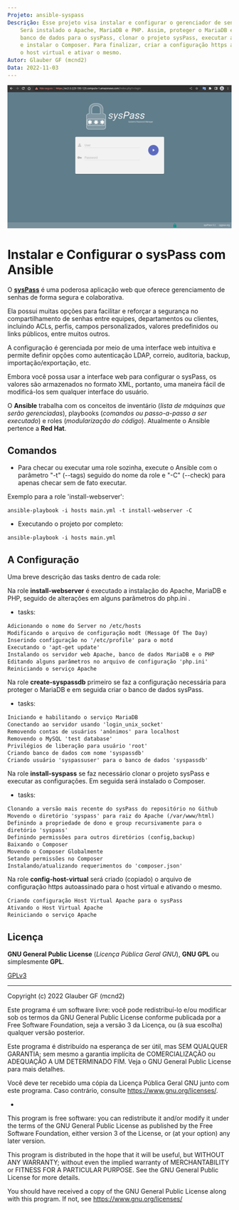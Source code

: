 ```yaml
---
Projeto: ansible-syspass
Descrição: Esse projeto visa instalar e configurar o gerenciador de senha sysPass.
	Será instalado o Apache, MariaDB e PHP. Assim, proteger o MariaDB e criar o 
	banco de dados para o sysPass, clonar o projeto sysPass, executar as configurações 
	e instalar o Composer. Para finalizar, criar a configuração https autoassinado para 
	o host virtual e ativar o mesmo.
Autor: Glauber GF (mcnd2)
Data: 2022-11-03
---
```


![Image](https://github.com/glaubergf/ansible-syspass/blob/main/pictures/login_syspass.png)

# Instalar e Configurar o sysPass com Ansible

O [**sysPass**](https://syspass.org/en) é uma poderosa aplicação web que oferece gerenciamento de senhas de forma segura e colaborativa.

Ela possui muitas opções para facilitar e reforçar a segurança no compartilhamento de senhas entre equipes, departamentos ou clientes, incluindo ACLs, perfis, campos personalizados, valores predefinidos ou links públicos, entre muitos outros.

A configuração é gerenciada por meio de uma interface web intuitiva e permite definir opções como autenticação LDAP, correio, auditoria, backup, importação/exportação, etc.

Embora você possa usar a interface web para configurar o sysPass, os valores são armazenados no formato XML, portanto, uma maneira fácil de modificá-los sem qualquer interface do usuário.

O **Ansible** trabalha com os conceitos de inventário (_lista de máquinas que serão gerenciadas_), playbooks (_comandos ou passo-a-passo a ser executado_) e roles (_modularização do código_). Atualmente o Ansible pertence a **Red Hat**.

## Comandos

* Para checar ou executar uma role sozinha, execute o Ansible com o parâmetro "-t" (--tags) seguido do nome da role e "-C" (--check) para apenas checar sem de fato executar.

Exemplo para a role 'install-webserver':
```
ansible-playbook -i hosts main.yml -t install-webserver -C
```

* Executando o projeto por completo:

```
ansible-playbook -i hosts main.yml
```

## A Configuração

Uma breve descrição das tasks dentro de cada role:

Na role **install-webserver** é executado a instalação do Apache, MariaDB e PHP, seguido de alterações em alguns parâmetros do php.ini .

* tasks:

```
Adicionando o nome do Server no /etc/hosts
Modificando o arquivo de configuração modt (Message Of The Day)
Inserindo configuração no '/etc/profile' para o motd
Executando o 'apt-get update'
Instalando os servidor web Apache, banco de dados MariaDB e o PHP
Editando alguns parâmetros no arquivo de configuração 'php.ini'
Reiniciando o serviço Apache
```

Na role **create-syspassdb** primeiro se faz a configuração necessária para proteger o MariaDB e em seguida criar o banco de dados sysPass.

* tasks:

```
Iniciando e habilitando o serviço MariaDB
Conectando ao servidor usando 'login_unix_socket'
Removendo contas de usuários 'anônimos' para localhost
Removendo o MySQL 'test database'
Privilégios de liberação para usuário 'root'
Criando banco de dados com nome 'syspassdb'
Criando usuário 'syspassuser' para o banco de dados 'syspassdb'
```

Na role **install-syspass** se faz necessário clonar o projeto sysPass e executar as configurações. Em seguida será instalado o Composer.

* tasks:

```
Clonando a versão mais recente do sysPass do repositório no Github
Movendo o diretório 'syspass' para raiz do Apache (/var/www/html)
Definindo a propriedade de dono e group recursivamente para o diretório 'syspass'
Definindo permissões para outros diretórios (config,backup)
Baixando o Composer
Movendo o Composer Globalmente
Setando permissões no Composer
Instalando/atualizando requerimentos do 'composer.json'
```

Na role **config-host-virtual** será criado (copiado) o arquivo de configuração https autoassinado para o host virtual e ativando o mesmo.

```
Criando configuração Host Virtual Apache para o sysPass
Ativando o Host Virtual Apache
Reiniciando o serviço Apache
```

## Licença

**GNU General Public License** (_Licença Pública Geral GNU_), **GNU GPL** ou simplesmente **GPL**.

[GPLv3](https://www.gnu.org/licenses/gpl-3.0.html)

------

Copyright (c) 2022 Glauber GF (mcnd2)

Este programa é um software livre: você pode redistribuí-lo e/ou modificar
sob os termos da GNU General Public License conforme publicada por
a Free Software Foundation, seja a versão 3 da Licença, ou
(à sua escolha) qualquer versão posterior.

Este programa é distribuído na esperança de ser útil,
mas SEM QUALQUER GARANTIA; sem mesmo a garantia implícita de
COMERCIALIZAÇÃO ou ADEQUAÇÃO A UM DETERMINADO FIM. Veja o
GNU General Public License para mais detalhes.

Você deve ter recebido uma cópia da Licença Pública Geral GNU
junto com este programa. Caso contrário, consulte <https://www.gnu.org/licenses/>.

*

This program is free software: you can redistribute it and/or modify
it under the terms of the GNU General Public License as published by
the Free Software Foundation, either version 3 of the License, or
(at your option) any later version.

This program is distributed in the hope that it will be useful,
but WITHOUT ANY WARRANTY; without even the implied warranty of
MERCHANTABILITY or FITNESS FOR A PARTICULAR PURPOSE.  See the
GNU General Public License for more details.

You should have received a copy of the GNU General Public License
along with this program.  If not, see <https://www.gnu.org/licenses/>